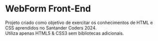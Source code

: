 # WebForm Front-End
Projeto criado como objetivo de exercitar os conhecimentos de HTML e CSS aprendidos no Santander Coders 2024.
<br>
Utiliza apenas HTML5 & CSS3 sem bibliotecas adicionais.
